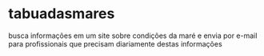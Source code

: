 # tabuadasmares
busca informações em um site sobre condições da maré e envia por e-mail para profissionais que precisam diariamente destas informações

